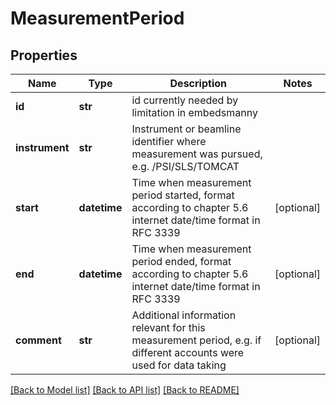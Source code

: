 # MeasurementPeriod

## Properties
Name | Type | Description | Notes
------------ | ------------- | ------------- | -------------
**id** | **str** | id currently needed by limitation in embedsmanny | 
**instrument** | **str** | Instrument or beamline identifier where measurement was pursued, e.g. /PSI/SLS/TOMCAT | 
**start** | **datetime** | Time when measurement period started, format according to chapter 5.6 internet date/time format in RFC 3339 | [optional] 
**end** | **datetime** | Time when measurement period ended, format according to chapter 5.6 internet date/time format in RFC 3339 | [optional] 
**comment** | **str** | Additional information relevant for this measurement period, e.g. if different accounts were used for data taking | [optional] 

[[Back to Model list]](../README.md#documentation-for-models) [[Back to API list]](../README.md#documentation-for-api-endpoints) [[Back to README]](../README.md)


